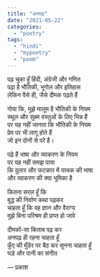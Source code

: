 ```yaml
---
title: "अनपढ़"
date: "2021-05-22"
categories:
  - "poetry"
tags:
  - "hindi"
  - "mypoetry"
  - "poem"
---
```


पढ़ चुका हूँ हिंदी, अंग्रेजी और गणित  
पढ़ा है भौतिकी, भूगोल और इतिहास  
लेकिन वैसे ही, जैसे दीमक पढ़ते हैं

गोया कि, मुझे मालूम है भौतिकी के नियम  
स्थूल और सुक्ष्म वस्तुओं के लिए भिन्न हैं  
पर यह नहीं जानता कि भौतिकी के नियम  
प्रेम पर भी लागू होते हैं  
जो इन दोनों से परे है।

पढ़े हैं भाषा और व्याकरण के नियम  
पर यह नहीं समझ पाया  
कि दुलार और फटकार में याचक की भाषा  
और व्याकरण की क्या भूमिका है

कितना सरल हूँ कि  
बुद्ध की निर्वाण कथा पढ़कर  
चाहता हूँ कि वह ज्ञान और वैराग्य  
मुझे बिना परिश्रम ही प्राप्त हो जावे

दीमकों-सा किताब पढ़ कर  
अनपढ़ ही रहना चाहता हूँ  
कुँए की मुँडेर पर बैठ कर सुनना चाहता हूँ  
घड़े और पानी का संगीत

― प्रकाश
